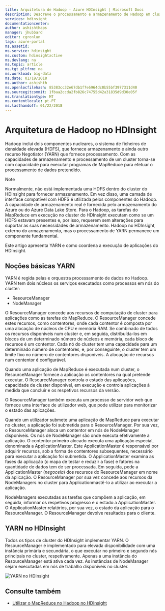 ```yaml
---
title: Arquitetura de Hadoop - Azure HDInsight | Microsoft Docs
description: Descreve o processamento e armazenamento de Hadoop em clusters do HDInsight.
services: hdinsight
documentationcenter: 
author: ashishthaps
manager: jhubbard
editor: cgronlun
tags: azure-portal
ms.assetid: 
ms.service: hdinsight
ms.custom: hdinsightactive
ms.devlang: na
ms.topic: article
ms.tgt_pltfrm: na
ms.workload: big-data
ms.date: 01/19/2018
ms.author: ashishth
ms.openlocfilehash: 85383cc32e67db1f7e6964dc0b55bf3977311d40
ms.sourcegitcommit: 1fbaa2ccda2fb826c74755d42a31835d9d30e05f
ms.translationtype: MT
ms.contentlocale: pt-PT
ms.lasthandoff: 01/22/2018
---
```

# <a name="hadoop-architecture-in-hdinsight"></a>Arquitetura de Hadoop no HDInsight

Hadoop inclui dois componentes nucleares, o sistema de ficheiros de densidade elevada (HDFS), que fornece armazenamento e ainda outro recurso Negotiator (YARN) que fornece processamento. Com as capacidades de armazenamento e processamento de um cluster torna-se com capacidade para executar programas de MapReduce para efetuar o processamento de dados pretendido.

> [!NOTE]
> Normalmente, não está implementada uma HDFS dentro do cluster do HDInsight para fornecer armazenamento. Em vez disso, uma camada de interface compatível com HDFS é utilizada pelos componentes do Hadoop. A capacidade de armazenamento real é fornecida pelo armazenamento do Azure ou do Azure Data Lake Store. Para o Hadoop, as tarefas do MapReduce em execução no cluster do HDInsight executam como se um HDFS estavam presentes e, por isso, requerem sem alterações para suportar as suas necessidades de armazenamento. Hadoop no HDInsight, externo do armazenamento, mas o processamento de YARN permanece um componente fundamental. 

<!--   As described in [HDInsight architecture](hdinsight-architecture.md)  -->

Este artigo apresenta YARN e como coordena a execução de aplicações do HDInsight.

## <a name="yarn-basics"></a>Noções básicas YARN 

YARN é regida pelas e orquestra processamento de dados no Hadoop. YARN tem dois núcleos os serviços executados como processos em nós do cluster: 

* ResourceManager 
* NodeManager

O ResourceManager concede aos recursos de computação de cluster para aplicações como as tarefas do MapReduce. O ResourceManager concede estes recursos, como contentores, onde cada contentor é composta por uma alocação de núcleos de CPU e memória RAM. Se combinado de todos os recursos disponíveis num cluster e, em seguida, distribuída-los em blocos de um determinado número de núcleos e memória, cada bloco de recursos é um contentor. Cada nó do cluster tem uma capacidade para um determinado número de contentores, e, por conseguinte, o cluster tem um limite fixo no número de contentores disponíveis. A alocação de recursos num contentor é configurável. 

Quando uma aplicação de MapReduce é executada num cluster, o ResourceManager fornece a aplicação os contentores na qual pretende executar. O ResourceManager controla o estado das aplicações, capacidade de cluster disponível, em execução e controla aplicações à medida que concluir e os respetivos recursos da versão. 

O ResourceManager também executa um processo de servidor web que fornece uma interface de utilizador web, que pode utilizar para monitorizar o estado das aplicações. 

Quando um utilizador submete uma aplicação de MapReduce para executar no cluster, a aplicação foi submetida para o ResourceManager. Por sua vez, o ResourceManager aloca um contentor em nós de NodeManager disponíveis. Os nós de NodeManager são onde executa efetivamente a aplicação. O contentor primeiro alocado executa uma aplicação especial, denominada a ApplicationMaster. Este ApplicationMaster é responsável por adquirir recursos, sob a forma de contentores subsequentes, necessário para executar a aplicação foi submetida. O ApplicationMaster examina as fases da aplicação (o mapa de testar e reduzir a fase) e fatores na quantidade de dados tem de ser processada. Em seguida, pede a ApplicationMaster (*negoceia*) dos recursos do ResourceManager em nome da aplicação. O ResourceManager por sua vez concede aos recursos da NodeManagers no cluster para Applicationmastê-lo a utilizar ao executar a aplicação. 

NodeManagers executadas as tarefas que compõem a aplicação, em seguida, informar os respetivos progresso e o estado a ApplicationMaster. O ApplicationMaster relatórios, por sua vez, o estado da aplicação para o ResourceManager. O ResourceManager devolve resultados para o cliente.

## <a name="yarn-on-hdinsight"></a>YARN no HDInsight

Todos os tipos de cluster do HDInsight implementar YARN. O ResourceManager é implementado para elevada disponibilidade com uma instância primária e secundária, o que executar no primeiro e segundo nós principais no cluster, respetivamente. Apenas a uma instância do ResourceManager está ativa cada vez. As instâncias de NodeManager sejam executadas em nós de trabalho disponíveis no cluster.

![YARN no HDInsight](./media/hdinsight-hadoop-architecture/yarn-on-hdinsight.png)

## <a name="see-also"></a>Consulte também

* [Utilizar o MapReduce no Hadoop no HDInsight](hadoop/hdinsight-use-mapreduce.md)

<!--  * [HDInsight Architecture](hdinsight-architecture.md)  -->
